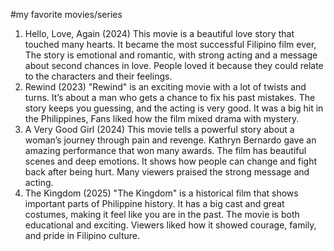 #my favorite movies/series

1. Hello, Love, Again (2024)
This movie is a beautiful love story that touched many hearts. It became the most successful Filipino film ever,
 The story is emotional and romantic, with strong acting and a message about second chances in love. People loved it because they could relate to the characters and their feelings.
2. Rewind (2023)
"Rewind" is an exciting movie with a lot of twists and turns. It’s about a man who gets a chance to fix his past mistakes. The story keeps you guessing, and the acting is very good.
 It was a big hit in the Philippines, Fans liked how the film mixed drama with mystery.
3. A Very Good Girl (2024)
This movie tells a powerful story about a woman’s journey through pain and revenge. Kathryn Bernardo gave an amazing performance that won many awards.
 The film has beautiful scenes and deep emotions. It shows how people can change and fight back after being hurt. Many viewers praised the strong message and acting.
4. The Kingdom (2025)
"The Kingdom" is a historical film that shows important parts of Philippine history. It has a big cast and great costumes, making it feel like you are in the past.
 The movie is both educational and exciting. Viewers liked how it showed courage, family, and pride in Filipino culture.
